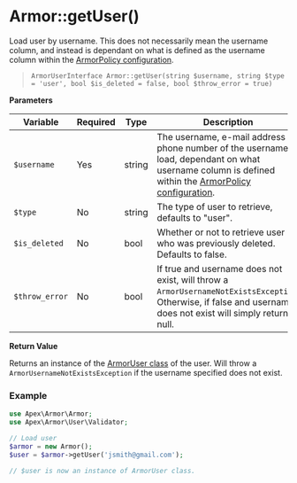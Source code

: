 
# Armor::getUser()

Load user by username.  This does not necessarily mean the username column, and instead is dependant on what is defined as the username column within the [ArmorPolicy configuration](../armorpolicy.md).

> `ArmorUserInterface Armor::getUser(string $username, string $type = 'user', bool $is_deleted = false, bool $throw_error = true)`

**Parameters**

Variable | Required | Type | Description
------------- |------------- |------------- |------------- 
`$username` | Yes | string | The username, e-mail address or phone number of the username to load, dependant on what username column is defined within the [ArmorPolicy configuration](../armorpolicy.md).
`$type` | No | string | The type of user to retrieve, defaults to "user".
`$is_deleted` | No | bool | Whether or not to retrieve user who was previously deleted.  Defaults to false.
`$throw_error` | No | bool | If true and username does not exist, will throw a `ArmorUsernameNotExistsException`.  Otherwise, if false and username does not exist will simply return null. 


**Return Value**

Returns an instance of the [ArmorUser class](../armoruser.md) of the user.  Will throw a `ArmorUsernameNotExistsException` if the username specified does not exist.


### Example

~~~php
use Apex\Armor\Armor;
use Apex\Armor\User\Validator;

// Load user
$armor = new Armor();
$user = $armor->getUser('jsmith@gmail.com');

// $user is now an instance of ArmorUser class.
~~~



